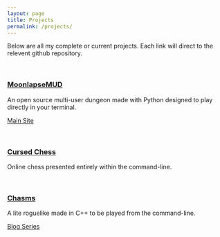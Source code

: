 ```yaml
---
layout: page
title: Projects
permalink: /projects/
---
```


Below are all my complete or current projects. Each link will direct to the relevent github repository.

<br>

### [MoonlapseMUD](https://github.com/trithagoras/moonlapsemud)
An open source multi-user dungeon made with Python designed to play directly in your terminal.

[Main Site](https://moonlapse.net)

<br>

### [Cursed Chess](https://github.com/trithagoras/cursed-chess)
Online chess presented entirely within the command-line.

<br>

### [Chasms](https://github.com/trithagoras/chasms-cpp)
A lite roguelike made in C++ to be played from the command-line.

[Blog Series](/roguelike-001/)